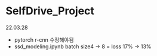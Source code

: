 # SelfDrive_Project


22.03.28
- pytorch r-cnn 수정해야됨
- ssd_modeling.ipynb batch size4 -> 8 = loss 17% ->  13%
